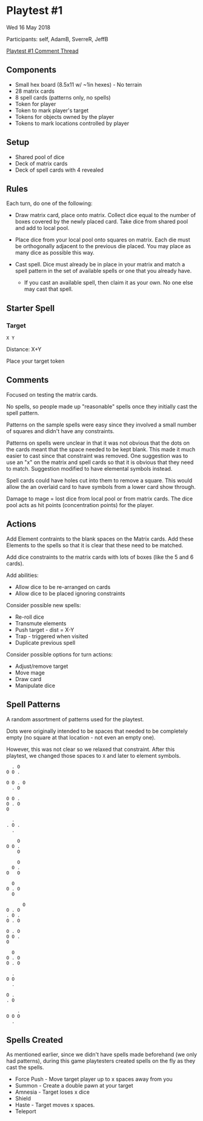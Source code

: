 # Playtest #1

Wed 16 May 2018

Participants: self, AdamB, SverreR, JeffB

[Playtest #1 Comment Thread](https://github.com/garykac/blockchain/issues/1)

## Components

* Small hex board (8.5x11 w/ ~1in hexes) - No terrain
* 28 matrix cards
* 8 spell cards (patterns only, no spells)
* Token for player
* Token to mark player's target
* Tokens for objects owned by the player
* Tokens to mark locations controlled by player

## Setup

* Shared pool of dice
* Deck of matrix cards
* Deck of spell cards with 4 revealed

## Rules

Each turn, do one of the following:

* Draw matrix card, place onto matrix.
Collect dice equal to the number of boxes covered by the newly placed card. Take dice from shared pool and add to local pool.

* Place dice from your local pool onto squares on matrix. Each die must be orthogonally adjacent to
the previous die placed. You may place as many dice as possible this way.

* Cast spell. Dice must already be in place in your matrix and match a spell pattern in the set
of available spells or one that you already have.

	* If you cast an available spell, then claim it
	as your own. No one else may cast that spell.

## Starter Spell

### Target
```
X Y
```
Distance: X+Y

Place your target token

## Comments

Focused on testing the matrix cards.

No spells, so people made up "reasonable" spells once they initially cast the
spell pattern.

Patterns on the sample spells were easy since they involved a small number of squares
and didn't have any constraints.

Patterns on spells were unclear in that it was not obvious that the dots on the cards meant that the space needed to be kept blank. This made it much easier to cast since that constraint was removed. One suggestion was to use an "x" on the matrix and spell cards so that it is obvious that they need to match. Suggestion modified to have elemental symbols instead.

Spell cards could have holes cut into them to remove a square. This would allow the an overlaid card to have symbols from a lower card show through.

Damage to mage = lost dice from local pool or from matrix cards. The dice pool acts as hit points (concentration points) for the player.

## Actions

Add Element contraints to the blank spaces on the Matrix cards. Add these Elements
to the spells so that it is clear that these need to be matched.

Add dice constraints to the matrix cards with lots of boxes (like the 5 and 6 cards).

Add abilities:

* Allow dice to be re-arranged on cards
* Allow dice to be placed ignoring constraints

Consider possible new spells:

* Re-roll dice
* Transmute elements
* Push target - dist = X-Y
* Trap - triggered when visited
* Duplicate previous spell

Consider possible options for turn actions:

* Adjust/remove target
* Move mage
* Draw card
* Manipulate dice

## Spell Patterns

A random assortment of patterns used for the playtest.

Dots were originally intended to be spaces that needed
to be completely empty (no square at that location - 
not even an empty one).

However, this was not clear so we relaxed that constraint. After this playtest, we changed those spaces to `X` and later to element symbols.

```
  . O
O O .
```

```
O O . O
  . O
```

```
O O .
O . O
O
```

```
  .
. O .
  .
```

```
    O
O O .
    O
```

```
    O
  O .
O   O
```

```
  O
O . O
  O
```

```
      O
O . O
. O .
O . O
```

```
O . O
O O .
O
```

```
  O
O . O
O . O
```

```
  .
O O
  .
```

```
O .
. O
```

```
    .
O O O
  .
```

## Spells Created

As mentioned earlier, since we didn't have spells made beforehand (we only had patterns), during this game playtesters created spells on the fly as they cast the spells.

* Force Push - Move target player up to x spaces away from you
* Summon - Create a double pawn at your target
* Amnesia - Target loses x dice
* Shield
* Haste - Target moves x spaces.
* Teleport
